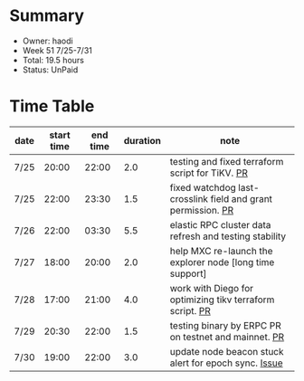 # Summary
* Owner: haodi
* Week 51 7/25-7/31
* Total:  19.5 hours
* Status: UnPaid

# Time Table
| date  | start time  | end time | duration  |  note |
|---|---|---|---|---|
| 7/25 | 20:00 | 22:00 | 2.0 | testing and fixed terraform script for TiKV. [PR](https://github.com/harmony-one/elastic-rpc-infra/pull/2) |
| 7/25 | 22:00 | 23:30 | 1.5 | fixed watchdog last-crosslink field and grant permission. [PR](https://github.com/harmony-one/watchdog-frontend/pull/3) |
| 7/26 | 22:00 | 03:30 | 5.5 | elastic RPC cluster data refresh and testing stability |
| 7/27 | 18:00 | 20:00 | 2.0 | help MXC re-launch the explorer node [long time support] |
| 7/28 | 17:00 | 21:00 | 4.0 | work with Diego for optimizing tikv terraform script. [PR](https://github.com/harmony-one/elastic-rpc-infra/pull/2) |
| 7/29 | 20:30 | 22:00 | 1.5 | testing binary by ERPC PR on testnet and mainnet. [PR](https://github.com/harmony-one/harmony/pull/4149) |
| 7/30 | 19:00 | 22:00 | 3.0 | update node beacon stuck alert for epoch sync. [Issue](https://github.com/harmony-one/watchdog/issues/62) |